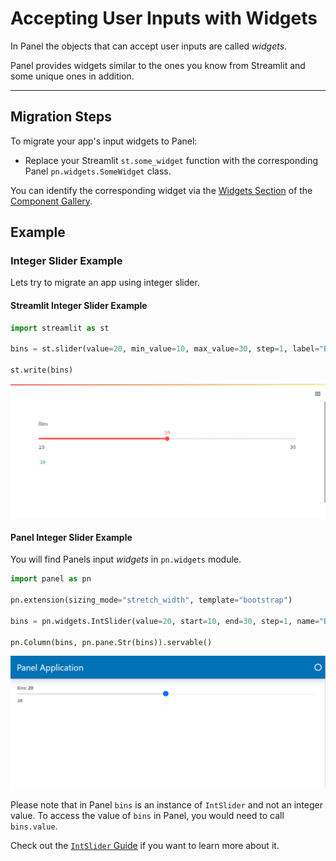# Accepting User Inputs with Widgets

In Panel the objects that can accept user inputs are called *widgets*.

Panel provides widgets similar to the ones you know from Streamlit and some unique ones in addition.

---

## Migration Steps

To migrate your app's input widgets to Panel:

- Replace your Streamlit `st.some_widget` function with the corresponding Panel
`pn.widgets.SomeWidget` class.

You can identify the corresponding widget via the [Widgets Section](../../reference/index#widgets) of the [Component Gallery](../../reference/index.md).

## Example

### Integer Slider Example

Lets try to migrate an app using integer slider.

#### Streamlit Integer Slider Example

```python
import streamlit as st

bins = st.slider(value=20, min_value=10, max_value=30, step=1, label="Bins")

st.write(bins)
```

![Streamlit Widgets Example](../../_static/images/streamlit_widgets_example.png)

#### Panel Integer Slider Example

You will find Panels input *widgets* in `pn.widgets` module.

```python
import panel as pn

pn.extension(sizing_mode="stretch_width", template="bootstrap")

bins = pn.widgets.IntSlider(value=20, start=10, end=30, step=1, name="Bins")

pn.Column(bins, pn.pane.Str(bins)).servable()
```

![Panel Widgets Example](../../_static/images/panel_widgets_example.png)

Please note that in Panel `bins` is an instance of `IntSlider` and not an integer value. To access the value of `bins` in Panel, you would need to call `bins.value`.

Check out the [`IntSlider` Guide](../../reference/widgets/IntSlider.md) if you want to learn more about it.
